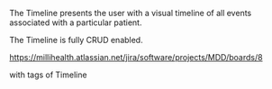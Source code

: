 The Timeline presents the user with a visual timeline of all events associated with a particular patient.

The Timeline is fully CRUD enabled.

https://millihealth.atlassian.net/jira/software/projects/MDD/boards/8

with tags of Timeline